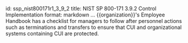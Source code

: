 id: ssp_nist800171r1_3_9_2
title: NIST SP 800-171 3.9.2 Control Implementation
format: markdown
...
{{organization}}'s Employee Handbook has a checklist for managers to follow after personnel actions such as terminations and transfers to ensure that CUI and organizational systems containing CUI are protected.

